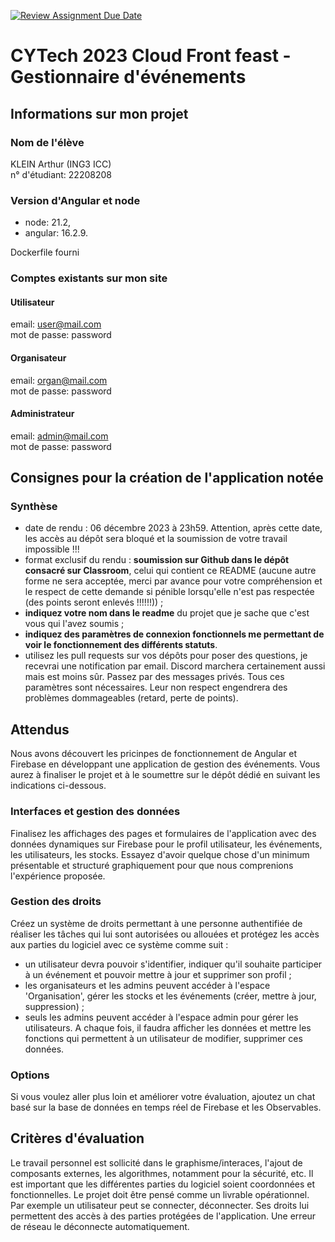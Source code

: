 [![Review Assignment Due Date](https://classroom.github.com/assets/deadline-readme-button-24ddc0f5d75046c5622901739e7c5dd533143b0c8e959d652212380cedb1ea36.svg)](https://classroom.github.com/a/LRm4bhIP)
# CYTech 2023 Cloud Front feast - Gestionnaire d'événements

## Informations sur mon projet  

### Nom de l'élève

KLEIN Arthur (ING3 ICC)  
n° d'étudiant: 22208208  

### Version d'Angular et node
- node: 21.2,  
- angular: 16.2.9.

Dockerfile fourni

### Comptes existants sur mon site 

#### Utilisateur
email: user@mail.com  
mot de passe: password  

#### Organisateur
email: organ@mail.com  
mot de passe: password  

#### Administrateur
email: admin@mail.com  
mot de passe: password  

## Consignes pour la création de l'application notée

### Synthèse

- date de rendu : 06 décembre 2023 à 23h59. Attention, après cette date, les accès au dépôt sera bloqué et la soumission de votre travail impossible !!!
- format exclusif du rendu : **soumission sur Github dans le dépôt consacré sur Classroom**, celui qui contient ce README (aucune autre forme ne sera acceptée, merci par avance pour votre compréhension et le respect de cette demande si pénible lorsqu'elle n'est pas respectée (des points seront enlevés !!!!!!)) ;
- **indiquez votre nom dans le readme** du projet que je sache que c'est vous qui l'avez soumis ;
- **indiquez des paramètres de connexion fonctionnels me permettant de voir le fonctionnement des différents statuts**.
- utilisez les pull requests sur vos dépôts pour poser des questions, je recevrai une notification par email. Discord marchera certainement aussi mais est moins sûr. Passez par des messages privés.
Tous ces paramètres sont nécessaires. Leur non respect engendrera des problèmes dommageables (retard, perte de points).

## Attendus

Nous avons découvert les pricinpes de fonctionnement de Angular et Firebase en développant une application de gestion des événements. Vous aurez à finaliser le projet et à le soumettre sur le dépôt dédié en suivant les indications ci-dessous.

### Interfaces et gestion des données

Finalisez les affichages des pages et formulaires de l'application avec des données dynamiques sur Firebase pour le profil utilisateur, les événements, les utilisateurs, les stocks. Essayez d'avoir quelque chose d'un minimum présentable et structuré graphiquement pour que nous comprenions l'expérience proposée.

### Gestion des droits

Créez un système de droits permettant à une personne authentifiée de réaliser les tâches qui lui sont autorisées ou allouées et protégez les accès aux parties du logiciel avec ce système comme suit :
- un utilisateur devra pouvoir s'identifier, indiquer qu'il souhaite participer à un événement et pouvoir mettre à jour et supprimer son profil ;
- les organisateurs et les admins peuvent accéder à l'espace 'Organisation', gérer les stocks et les événements (créer, mettre à jour, suppression) ;
- seuls les admins peuvent accéder à l'espace admin pour gérer les utilisateurs.
A chaque fois, il faudra afficher les données et mettre les fonctions qui permettent à un utilisateur de modifier, supprimer ces données.

### Options

Si vous voulez aller plus loin et améliorer votre évaluation, ajoutez un chat basé sur la base de données en temps réel de Firebase et les Observables.

## Critères d'évaluation

Le travail personnel est sollicité dans le graphisme/interaces, l'ajout de composants externes, les algorithmes, notamment pour la sécurité, etc. Il est important que les différentes parties du logiciel soient coordonnées et fonctionnelles. Le projet doit être pensé comme un livrable opérationnel. Par exemple un utilisateur peut se connecter, déconnecter. Ses droits lui permettent des accès à des parties protégées de l'application. Une erreur de réseau le déconnecte automatiquement.
